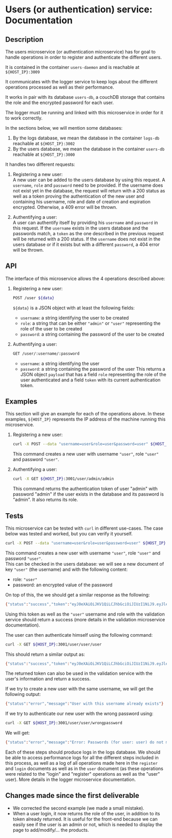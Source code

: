# Users (or authentication) service: Documentation

## Description

The users microservice (or authentication microservice) has for goal to handle operations in order to register and authenticate the different users.

It is contained in the container `users-daemon` and is reachable at `${HOST_IP}:3009`

It communicates with the logger service to keep logs about the different operations processed as well as their performance.

It works in pair with its database `users-db`, a couchDB storage that contains the role and the encrypted password for each user.

The logger must be running and linked with this microservice in order for it to work correctly.

In the sections below, we will mention some databases:  
1. By the logs database, we mean the database in the container `logs-db` reachable at `${HOST_IP}:3002`
1. By the users database, we mean the database in the container `users-db` reachable at `${HOST_IP}:3000`

It handles two different requests:

1. Registering a new user: \
    A new user can be added to the users database by using this request. A `username`, `role` and `password` need to be provided. If the username does not exist yet in the database, the request will return with a 200 status as well as a token proving the authentication of the new user and containing his username, role and date of creation and expiration encrypted. Otherwise, a 409 error will be thrown.

1. Authentifying a user: \
    A user can authentify itself by providing his `username` and `password` in this request. If the `username` exists in the users database and the passwords match, a `token` as the one described in the previous request will be returned with a 200 status. If the `username` does not exist in the users database or if it exists but with a different `password`, a 404 error will be thrown.

## API

The interface of this microservice allows the 4 operations described above:

1. Registering a new user: 
    ```bash 
    POST /user ${data}
    ```
    ```${data}``` is a JSON object with at least the following fields:
    - ```username```: a string identifying the user to be created
    - ```role```: a string that can be either ```"admin"``` or ```"user"``` representing the role of the user to be created
    - ```password```: a string containing the password of the user to be created

1. Authentifying a user: 
    ```bash
    GET /user/:username/:password
    ```
    - ```username```: a string identifying the user
    - ```password```: a string containing the password of the user
    This returns a JSON object `payload` that has a field `role` representing the role of the user authenticated and a field `token` with its current authentication token.

## Examples

This section will give an example for each of the operations above. In these examples, ```${HOST_IP}``` represents the IP address of the machine running this microservice.

1. Registering a new user:
    ```bash
    curl -X POST --data "username=user&role=user&password=user" ${HOST_IP}:3001/user
    ```
    This command creates a new user with username `"user"`, role `"user"` and password `"user"`. 

1. Authentifying a user:
    ```bash
    curl -X GET ${HOST_IP}:3001/user/admin/admin
    ```
    This command returns the authentication token of user "admin" with password "admin" if the user exists in the database and its password is "admin". It also returns its role.


## Tests

This microservice can be tested with ```curl``` in different use-cases. The case below was tested and worked, but you can verify it yourself.

```bash
curl -X POST --data "username=user&role=user&password=user" ${HOST_IP}:3001/user
```
This command creates a new user with username `"user"`, role `"user"` and password `"user"`. \
This can be checked in the users database: we will see a new document of key `"user"` (the username) and with the following content:
- role: `"user"`
- password: an encrypted value of the password 

On top of this, the we should get a similar response as the following:
```bash
{"status":"success","token":"eyJ0eXAiOiJKV1QiLCJhbGciOiJIUzI1NiJ9.eyJleHAiOjE2MDYyNDc3NTIsImlhdCI6MTYwNTAzODE1Miwic3ViIjoidXNlciIsInJvbGUiOiJ1c2VyIn0.cxe8jy3So2vMIickY0oWgF7fiEAqzs2vOKmzEUT-xno"}
```

Using this token as well as the `"user"` username and role with the validation service should return a success (more details in the validation microservice documentation).

The user can then authenticate himself using the following command:
```bash
curl -X GET ${HOST_IP}:3001/user/user/user
```
This should return a similar output as:
```bash
{"status":"success","token":"eyJ0eXAiOiJKV1QiLCJhbGciOiJIUzI1NiJ9.eyJleHAiOjE2MDYyNTEwMTIsImlhdCI6MTYwNTA0MTQxMiwic3ViIjoidXNlciIsInJvbGUiOiJ1c2VyIn0.QlWcO4U5F0sGEjBmGorlmFYTpUKyUx13xB3H1e1v0Cg"}
```
The returned token can also be used in the validation service with the user's information and return a success.

If we try to create a new user with the same username, we will get the following output:
```bash
{"status":"error","message":"User with this username already exists"}
```

If we try to authenticate our new user with the wrong password using:
```bash
curl -X GET ${HOST_IP}:3001/user/user/wrongpassword
```
We will get:
```bash
{"status":"error","message":"Error: Passwords (for user: user) do not match."}
```

Each of these steps should produce logs in the logs database. We should be able to access performance logs for all the different steps included in this process, as well as a log of all operations made here in the `register` and `login` documents as well as in the `user` document (as these operations were related to the "login" and "register" operations as well as the "user" user). More details in the logger microservice documentation.

## Changes made since the first deliverable
- We corrected the second example (we made a small mistake).
- When a user login, it now returns the role of the user, in addition to its token already returned. It is useful for the front-end because we can easily see if the user is an admin or not, which is needed to display the page to add/modify/... the products.